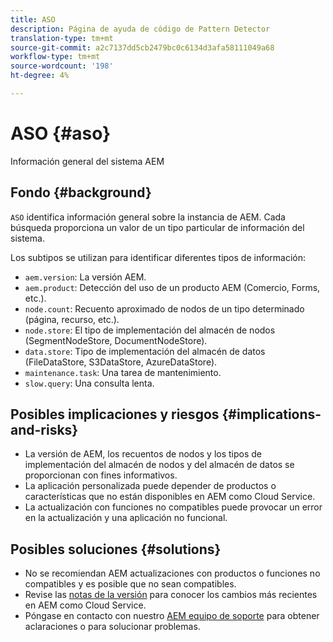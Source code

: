 ```yaml
---
title: ASO
description: Página de ayuda de código de Pattern Detector
translation-type: tm+mt
source-git-commit: a2c7137dd5cb2479bc0c6134d3afa58111049a68
workflow-type: tm+mt
source-wordcount: '198'
ht-degree: 4%

---
```



# ASO {#aso}

Información general del sistema AEM

## Fondo {#background}

`ASO` identifica información general sobre la instancia de AEM. Cada búsqueda proporciona un valor de un tipo particular de información del sistema.

Los subtipos se utilizan para identificar diferentes tipos de información:

* `aem.version`: La versión AEM.
* `aem.product`: Detección del uso de un producto AEM (Comercio, Forms, etc.).
* `node.count`: Recuento aproximado de nodos de un tipo determinado (página, recurso, etc.).
* `node.store`: El tipo de implementación del almacén de nodos (SegmentNodeStore, DocumentNodeStore).
* `data.store`: Tipo de implementación del almacén de datos (FileDataStore, S3DataStore, AzureDataStore).
* `maintenance.task`: Una tarea de mantenimiento.
* `slow.query`: Una consulta lenta.

## Posibles implicaciones y riesgos {#implications-and-risks}

* La versión de AEM, los recuentos de nodos y los tipos de implementación del almacén de nodos y del almacén de datos se proporcionan con fines informativos.
* La aplicación personalizada puede depender de productos o características que no están disponibles en AEM como Cloud Service.
* La actualización con funciones no compatibles puede provocar un error en la actualización y una aplicación no funcional.

## Posibles soluciones {#solutions}

* No se recomiendan AEM actualizaciones con productos o funciones no compatibles y es posible que no sean compatibles.
* Revise las [notas de la versión](https://experienceleague.adobe.com/docs/experience-manager-cloud-service/release-notes/release-notes/release-notes-current.html?lang=es) para conocer los cambios más recientes en AEM como Cloud Service.
* Póngase en contacto con nuestro [AEM equipo de soporte](https://helpx.adobe.com/enterprise/using/support-for-experience-cloud.html) para obtener aclaraciones o para solucionar problemas.
